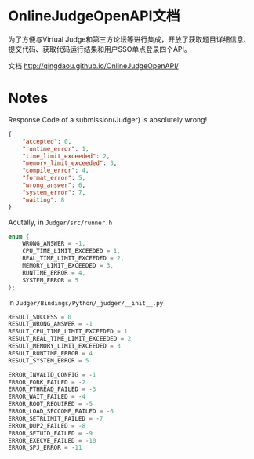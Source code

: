 # OnlineJudgeOpenAPI文档

为了方便与Virtual Judge和第三方论坛等进行集成，开放了获取题目详细信息、提交代码、获取代码运行结果和用户SSO单点登录四个API。

文档 http://qingdaou.github.io/OnlineJudgeOpenAPI/

# Notes

Response Code of a submission(Judger) is absolutely wrong!

```json
{
    "accepted": 0,
    "runtime_error": 1,
    "time_limit_exceeded": 2,
    "memory_limit_exceeded": 3,
    "compile_error": 4,
    "format_error": 5,
    "wrong_answer": 6,
    "system_error": 7,
    "waiting": 8
}

```

Acutally, in `Judger/src/runner.h`

```cpp
enum {
    WRONG_ANSWER = -1,
    CPU_TIME_LIMIT_EXCEEDED = 1,
    REAL_TIME_LIMIT_EXCEEDED = 2,
    MEMORY_LIMIT_EXCEEDED = 3,
    RUNTIME_ERROR = 4,
    SYSTEM_ERROR = 5
};

```

in `Judger/Bindings/Python/_judger/__init__.py`

```python
RESULT_SUCCESS = 0
RESULT_WRONG_ANSWER = -1
RESULT_CPU_TIME_LIMIT_EXCEEDED = 1
RESULT_REAL_TIME_LIMIT_EXCEEDED = 2
RESULT_MEMORY_LIMIT_EXCEEDED = 3
RESULT_RUNTIME_ERROR = 4
RESULT_SYSTEM_ERROR = 5

ERROR_INVALID_CONFIG = -1
ERROR_FORK_FAILED = -2
ERROR_PTHREAD_FAILED = -3
ERROR_WAIT_FAILED = -4
ERROR_ROOT_REQUIRED = -5
ERROR_LOAD_SECCOMP_FAILED = -6
ERROR_SETRLIMIT_FAILED = -7
ERROR_DUP2_FAILED = -8
ERROR_SETUID_FAILED = -9
ERROR_EXECVE_FAILED = -10
ERROR_SPJ_ERROR = -11
```
